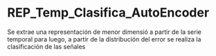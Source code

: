 # REP_Temp_Clasifica_AutoEncoder
Se extrae una representación de menor dimensió a partir de la serie temporal para luego, a partir de la distribución del error  se realiza la clasificación de las señales
